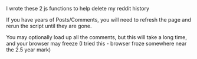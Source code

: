 I wrote these 2 js functions to help delete my reddit history

If you have years of Posts/Comments, you will need to refresh the page and rerun the script until they are gone. 

You may optionally load up all the comments, but this will take a long time, and your browser may freeze (I tried this - browser froze somewhere near the 2.5 year mark)
